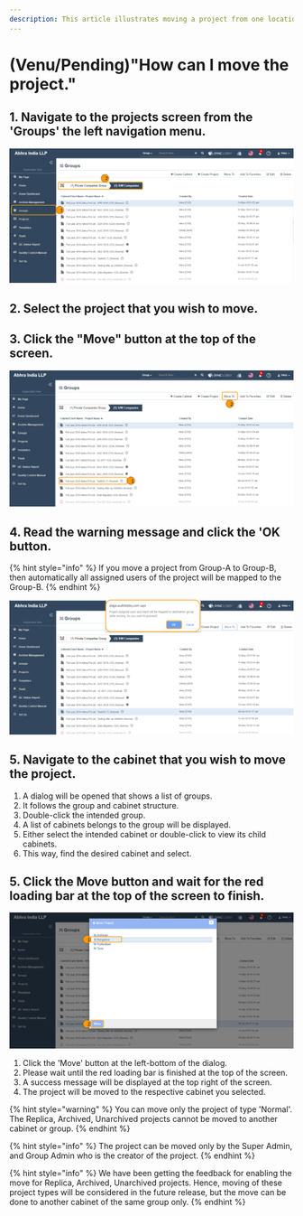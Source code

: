 ```yaml
---
description: This article illustrates moving a project from one location to another.
---
```


# \(Venu/Pending\)"How can I move the project."

## 1. Navigate to the projects screen from the 'Groups' the left navigation menu.

![&apos;Groups&apos; left navigation menu &amp;gt; Go to the cabinet where your project is presented  ](../.gitbook/assets/move-project-1.png)

## 2. Select the project that you wish to move.

## 3. Click the "Move" button at the top of the screen.

![](../.gitbook/assets/move-project-2.png)

## 4. Read the warning message and click the 'OK button.

{% hint style="info" %}
If you move a project from Group-A to Group-B, then automatically all assigned users of the project will be mapped to the Group-B.
{% endhint %}

![](../.gitbook/assets/move-project-3.png)

## 5. Navigate to the cabinet that you wish to move the project.

1. A dialog will be opened that shows a list of groups.
2. It follows the group and cabinet structure.
3. Double-click the intended group.
4. A list of cabinets belongs to the group will be displayed.
5. Either select the intended cabinet or double-click to view its child cabinets. 
6. This way, find the desired cabinet and select.

## 5. Click the Move button and wait for the red loading bar at the top of the screen to finish.

![](../.gitbook/assets/move-project-4.png)

1. Click the 'Move' button at the left-bottom of the dialog.
2. Please wait until the red loading bar is finished at the top of the screen.
3. A success message will be displayed at the top right of the screen.
4. The project will be moved to the respective cabinet you selected.

{% hint style="warning" %}
You can move only the project of type 'Normal'. The Replica, Archived, Unarchived projects cannot be moved to another cabinet or group.
{% endhint %}

{% hint style="info" %}
The project can be moved only by the Super Admin, and Group Admin who is the creator of the project.
{% endhint %}

{% hint style="info" %}
We have been getting the feedback for enabling the move for Replica, Archived, Unarchived projects. Hence, moving of these project types will be considered in the future release, but the move can be done to another cabinet of the same group only.
{% endhint %}

